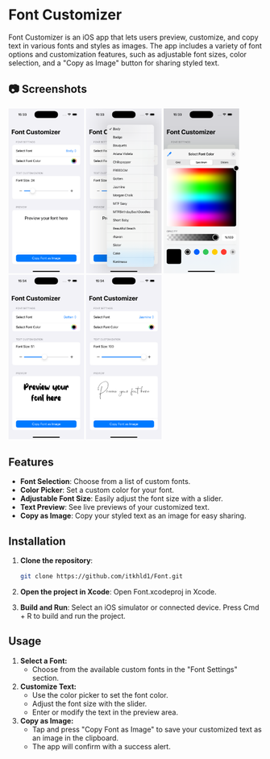 # Font Customizer

Font Customizer is an iOS app that lets users preview, customize, and copy text in various fonts and styles as images. The app includes a variety of font options and customization features, such as adjustable font sizes, color selection, and a "Copy as Image" button for sharing styled text.

## 📷 Screenshots

<p float="left">
  <img width="150" src="Screenshots/Simulator Screenshot - iPhone 16 Pro - 2024-11-01 at 15.33.40.png">
  <img width="150" src="Screenshots/Simulator Screenshot - iPhone 16 Pro - 2024-11-01 at 15.33.48.png">
  <img width="150" src="Screenshots/Simulator Screenshot - iPhone 16 Pro - 2024-11-01 at 15.33.55.png">
   <img width="150" src="Screenshots/Simulator Screenshot - iPhone 16 Pro - 2024-11-01 at 15.34.19.png">
   <img width="150" src="Screenshots/Simulator Screenshot - iPhone 16 Pro - 2024-11-01 at 15.34.30.png">
</p>

## Features

- **Font Selection**: Choose from a list of custom fonts.
- **Color Picker**: Set a custom color for your font.
- **Adjustable Font Size**: Easily adjust the font size with a slider.
- **Text Preview**: See live previews of your customized text.
- **Copy as Image**: Copy your styled text as an image for easy sharing.

## Installation

1. **Clone the repository**:
   ```bash
   git clone https://github.com/itkhld1/Font.git

2. **Open the project in Xcode**:
Open Font.xcodeproj in Xcode.

3. **Build and Run**:
Select an iOS simulator or connected device.
Press Cmd + R to build and run the project.

## Usage

1. **Select a Font:**
   - Choose from the available custom fonts in the "Font Settings" section.
2. **Customize Text:**
   - Use the color picker to set the font color.
   - Adjust the font size with the slider.
   - Enter or modify the text in the preview area.
3. **Copy as Image:**
   - Tap and press "Copy Font as Image" to save your customized text as an image in the clipboard.
   - The app will confirm with a success alert.
